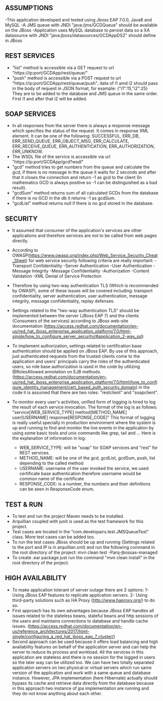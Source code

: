 ASSUMPTIONS
-----------
-This application developed and tested using Jboss EAP 7.0.0, Java8 and MySQL
-A JMS queue with JNDI "java:/jms/GCDQueue" should be available on the JBoss
-Application uses MySQL database to persist data so a XA datasource with JNDI "java:jboss/datasources/GCDAppDS2" should define in JBoss

REST SERVICES
-------------
- "list" method is accessible via a GET request to url "https://ip:port/GCDApp/rest/queue/"
- "push" method is accessible via a POST request to url "https://ip:port/GCDApp/rest/queue/push", data of i1 amd i2 should pass in the body of request in JSON format, for example: {"i1":15,"i2":25} They are to be added to the database and JMS queue in the same order. First i1 and after that i2 will be added.

SOAP SERVICES
-------------
- In all responses from the server there is always a response message which specifies the status of the request. It comes in response XML element. It can be one of the following: SUCCESSFUL, ERR_DB, ERR_SEND_QUEUE, ERR_OBJECT_MSG, ERR_CALCULATE, ERR_RECEIVE_QUEUE, ERR_AUTHENTICATION, ERR_AUTHORIZATION, ERR_UNKNOW.
- The WSDL file of the service is accessible via url "https://ip:port/GCDApp/gcd?wsdl"
- "gcd" method tries to get numbers from the queue and calculate the gcd, if there is no message in the queue it waits for 2 seconds and after that it closes the connection and return -1 as gcd to the client (In mathematics GCD is always positive so -1 can be distinguished as a bad result).
- "gcdSum" method returns sum of all calculated GCDs from the database if there is no GCD in the db it returns -1 as gcdSum.
- "gcdList" method returns null if there is no gcd stored in the database.

SECURITY
--------
- It assumed that consumer of the application's services are other applications and therefore services are not to be called from web pages directly. 
- According to OWASP(https://www.owasp.org/index.php/Web_Service_Security_Cheat_Sheet) for web service security following criteria are really important:
	-Transport Confidentiality
	-Server Authentication
	-User Authentication
	-Message Integrity
	-Message Confidentiality
	-Authorization
	-Content Validation
	-XML Denial of Service Protection

- Therefore by using two-way authentication TLS (Which is recommended by OWASP), some of these issues will be covered including: transport confidentiality, server authentication, user authentication, message integrity, message confidentiality, replay defenses.
- Settings related to the "two-way authentication TLS" should be implemented between the server (JBoss EAP 7) and the clients (Consumers of the services) according to JBoss web-site documentation (https://access.redhat.com/documentation/en-us/red_hat_jboss_enterprise_application_platform/7.0/html-single/how_to_configure_server_security/#application_2-way_ssl)  
- To implement authorization, settings related to certification base authentication should be applied on JBoss EAP. By use of this approach, just authenticated requests from the trusted clients come to the application and users' principals carry the roles of the authenticated users, so role base authorization is used in the code by utilizing @RolesAllowed annotation on EJB methods. (https://access.redhat.com/documentation/en-us/red_hat_jboss_enterprise_application_platform/7.0/html/how_to_configure_identity_management/cert_based_auth_security_domain) in the code it is assumed that there are two roles: "restclient" and "soapclient".

- To monitor every user's activities, unified form of logging is hired to log the result of each service invocation. The format of the log is as follows:
"service[WEB_SERVICE_TYPE] method[METHOD_NAME] user[USERNAME] response[RESPONSE_CODE]"
This format of logging is really useful specially in production environment where the system is up and running to find and monitor the live events in the application by using some basic tools and unix commands like grep, tail and ... Here is the explanation of information in log:
	- WEB_SERVICE_TYPE: will be "soap" for SOAP services and "rest" for REST services.
	- METHOD_NAME: will be one of the gcd, gcdList, gcdSum, push, list depending to the called method
	- USERNAME: username of the user invoked the service, we used certificate base authentication therefore username would be common name of the certificate
	- RESPONSE_CODE: is a number, the numbers and their definitions can be seen in ResponseCode enum.
	
TEST & RUN
----------
- To test and run the project Maven needs to be installed.
- Arquillian coupled with junit is used as the test framework for this project.
- Test cases are located in the "com.developairs.test.JMSQueueTest" class. More test cases can be added too.
- To run the test cases JBoss should be up and running (Settings related to the port and IP is in arquillian.xml) and run the following command in the root directory of the project: mvn clean test -Parq-jbossas-managed
- To create .ear package just run the command "mvn clean install" in the root directory of the project.


HIGH AVAILABILITY
-----------------
- To make application tolerant of server outage there are 2 options:
	1- Using JBoss EAP features to replicate application servers.
	2- Using third-party solutions such as HA Proxy (http://www.haproxy.org/) to do so.
- First approach has its own advantages because JBoss EAP handles all issues related to the stateless beans, stateful beans and http sessions of the users and maintains connections to database and handle cache issues. (https://access.redhat.com/documentation/en-us/reference_architectures/2017/html-single/configuring_a_red_hat_jboss_eap_7_cluster/)
- Second approach can be used because it offers load balancing and high availability features on behalf of the application server and can help the server to reduce its process and workload. All the services in this application are stateless and there is no session for the logged in users so the later way can be utilized too. We can have two totally separated application servers on two physical or virtual servers which run same version of the application and work with a same queue and database instance. However, JPA implementation (here Hibernate) actually should bypass its cache and retrieve data directly from the database because in this approach two instance of jpa implementation are running and they do not know anything about each other.

